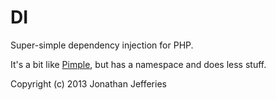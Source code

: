 DI
====

Super-simple dependency injection for PHP.

It's a bit like [Pimple](https://github.com/fabpot/pimple), but has a namespace and does less stuff.


Copyright (c) 2013 Jonathan Jefferies
